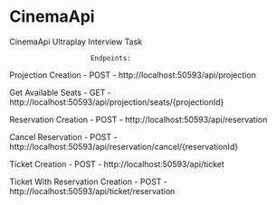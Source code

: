 # CinemaApi
CinemaApi Ultraplay Interview Task

                        Endpoints:

Projection Creation - POST - http://localhost:50593/api/projection

Get Available Seats - GET - http://localhost:50593/api/projection/seats/{projectionId}

Reservation Creation - POST - http://localhost:50593/api/reservation

Cancel Reservation - POST - http://localhost:50593/api/reservation/cancel/{reservationId}

Ticket Creation - POST - http://localhost:50593/api/ticket

Ticket With Reservation Creation - POST - http://localhost:50593/api/ticket/reservation
